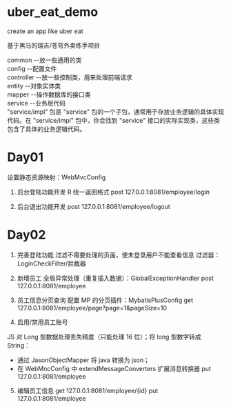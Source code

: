 # uber_eat_demo

create an app like uber eat

基于黑马的瑞吉/苍穹外卖练手项目

common --放一些通用的类  
config --配置文件  
controller --放一些控制类，用来处理前端请求  
entity --对象实体类  
mapper --操作数据库的接口类  
service --业务层代码  
"service/impl" 包是 "service" 包的一个子包，通常用于存放业务逻辑的具体实现代码。在 "service/impl" 包中，你会找到 "service" 接口的实际实现类，这些类包含了具体的业务逻辑代码。

# Day01

设置静态资源映射：WebMvcConfig

1. 后台登陆功能开发
   R 统一返回格式
   post 127.0.0.1:8081/employee/login

2. 后台退出功能开发
   post 127.0.0.1:8081/employee/logout

# Day02

1. 完善登陆功能
   过滤不需要处理的页面，使未登录用户不能查看信息
   过滤器：LoginCheckFilter/拦截器

2. 新增员工
   全局异常处理（重复插入数据）：GlobalExceptionHandler
   post 127.0.0.1:8081/employee

3. 员工信息分页查询
   配置 MP 的分页插件：MybatisPlusConfig
   get 127.0.0.1:8081/employee/page?page=1&pageSize=10

4. 启用/禁用员工账号

JS 对 Long 型数据处理丢失精度（只能处理 16 位）；将 long 型数字转成 String：

- 通过 JasonObjectMapper 将 java 转换为 json；
- 在 WebMncConfig 中 extendMessageConverters 扩展消息转换器
  put 127.0.0.1:8081/employee

5. 编辑员工信息
   get 127.0.0.1:8081/employee/{id}
   put 127.0.0.1:8081/employee
